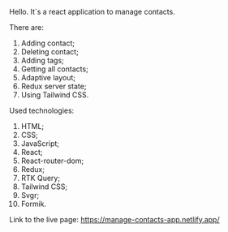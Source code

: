 Hello. It`s a react application to manage contacts.

There are:

1. Adding contact;
2. Deleting contact;
3. Adding tags;
4. Getting all contacts;
5. Adaptive layout;
6. Redux server state;
7. Using Tailwind CSS.

Used technologies:

1. HTML;
2. CSS;
3. JavaScript;
4. React;
5. React-router-dom;
6. Redux;
7. RTK Query;
8. Tailwind CSS;
9. Svgr;
10. Formik.

Link to the live page: https://manage-contacts-app.netlify.app/
